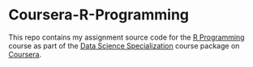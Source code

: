 # Coursera-R-Programming
This repo contains my assignment source code for the [R Programming](https://www.coursera.org/course/rprog) course as part of the [Data Science Specialization](https://www.coursera.org/specialization/jhudatascience/1/overview) course package on [Coursera](https://www.coursera.org/).
